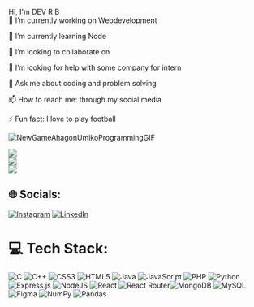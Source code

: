Hi, I'm DEV R B 
<br>
 🔭 I’m currently working on Webdevelopment
 
🌱 I’m currently learning Node

👯 I’m looking to collaborate on 

🤔 I’m looking for help with some company for intern

💬 Ask me about coding and problem solving

📫 How to reach me: through my social media

⚡ Fun fact: I love to play football

![NewGameAhagonUmikoProgrammingGIF](https://cdn.dribbble.com/users/4908/screenshots/1929165/apple-fanboy-at-work-comp.gif)<br>

![](https://github-readme-stats.vercel.app/api?username=Devrangasamy&theme=merko&hide_border=false&include_all_commits=true&count_private=true)<br/>
![](https://github-readme-streak-stats.herokuapp.com/?user=Devrangasamy&theme=merko&hide_border=false)<br/>
![](https://github-readme-stats.vercel.app/api/top-langs/?username=Devrangasamy&theme=merko&hide_border=false&include_all_commits=true&count_private=true&layout=compact)

## 🌐 Socials:
[![Instagram](https://img.shields.io/badge/Instagram-%23E4405F.svg?logo=Instagram&logoColor=white)](https://www.instagram.com/d_e_vrb/) [![LinkedIn](https://img.shields.io/badge/LinkedIn-%230077B5.svg?logo=linkedin&logoColor=white)](https://www.linkedin.com/in/dev-r-b-21743b205/) 
# 💻 Tech Stack:
![C](https://img.shields.io/badge/c-%2300599C.svg?style=for-the-badge&logo=c&logoColor=white) ![C++](https://img.shields.io/badge/c++-%2300599C.svg?style=for-the-badge&logo=c%2B%2B&logoColor=white) ![CSS3](https://img.shields.io/badge/css3-%231572B6.svg?style=for-the-badge&logo=css3&logoColor=white) ![HTML5](https://img.shields.io/badge/html5-%23E34F26.svg?style=for-the-badge&logo=html5&logoColor=white) ![Java](https://img.shields.io/badge/java-%23ED8B00.svg?style=for-the-badge&logo=java&logoColor=white) ![JavaScript](https://img.shields.io/badge/javascript-%23323330.svg?style=for-the-badge&logo=javascript&logoColor=%23F7DF1E) ![PHP](https://img.shields.io/badge/php-%23777BB4.svg?style=for-the-badge&logo=php&logoColor=white) ![Python](https://img.shields.io/badge/python-3670A0?style=for-the-badge&logo=python&logoColor=ffdd54) ![Express.js](https://img.shields.io/badge/express.js-%23404d59.svg?style=for-the-badge&logo=express&logoColor=%2361DAFB) ![NodeJS](https://img.shields.io/badge/node.js-6DA55F?style=for-the-badge&logo=node.js&logoColor=white) ![React](https://img.shields.io/badge/react-%2320232a.svg?style=for-the-badge&logo=react&logoColor=%2361DAFB) ![React Router](https://img.shields.io/badge/React_Router-CA4245?style=for-the-badge&logo=react-router&logoColor=white)![MongoDB](https://img.shields.io/badge/MongoDB-%234ea94b.svg?style=for-the-badge&logo=mongodb&logoColor=white) ![MySQL](https://img.shields.io/badge/mysql-%2300f.svg?style=for-the-badge&logo=mysql&logoColor=white)	![Figma](https://img.shields.io/badge/figma-%23F24E1E.svg?style=for-the-badge&logo=figma&logoColor=white) ![NumPy](https://img.shields.io/badge/numpy-%23013243.svg?style=for-the-badge&logo=numpy&logoColor=white) ![Pandas](https://img.shields.io/badge/pandas-%23150458.svg?style=for-the-badge&logo=pandas&logoColor=white)
